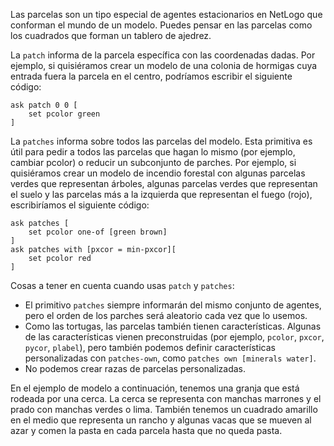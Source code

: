 ﻿Las parcelas son un tipo especial de agentes estacionarios en NetLogo que conforman el mundo de un modelo. Puedes pensar en las parcelas como los cuadrados que forman un tablero de ajedrez.

La `patch` informa de la parcela específica con las coordenadas dadas. Por ejemplo, si quisiéramos crear un modelo de una colonia de hormigas cuya entrada fuera la parcela en el centro, podríamos escribir el siguiente código:



```
ask patch 0 0 [
	set pcolor green
]
```


La `patches` informa sobre todos las parcelas del modelo. Esta primitiva es útil para pedir a todos las parcelas que hagan lo mismo (por ejemplo, cambiar pcolor) o reducir un subconjunto de parches. Por ejemplo, si quisiéramos crear un modelo de incendio forestal con algunas parcelas verdes que representan árboles, algunas parcelas verdes que representan el suelo y las parcelas más a la izquierda que representan el fuego (rojo), escribiríamos el siguiente código:



```
ask patches [
	set pcolor one-of [green brown]
]
ask patches with [pxcor = min-pxcor][
	set pcolor red
]
```


Cosas a tener en cuenta cuando usas `patch` y `patches`:

* El primitivo `patches` siempre informarán del mismo conjunto de agentes, pero el orden de los parches será aleatorio cada vez que lo usemos.
* Como las tortugas, las parcelas también tienen características. Algunas de las características vienen preconstruidas (por ejemplo, `pcolor`, `pxcor`, `pycor`, `plabel`), pero también podemos definir características personalizadas con `patches-own`, como `patches own [minerals water]`.
* No podemos crear razas de parcelas personalizadas.


En el ejemplo de modelo a continuación, tenemos una granja que está rodeada por una cerca. La cerca se representa con manchas marrones y el prado con manchas verdes o lima. También tenemos un cuadrado amarillo en el medio que representa un rancho y algunas vacas que se mueven al azar y comen la pasta en cada parcela hasta que no queda pasta.